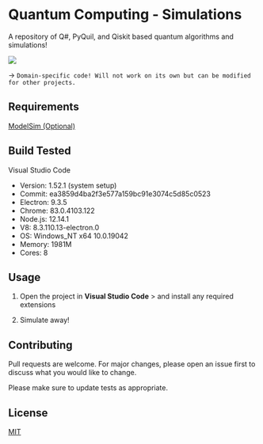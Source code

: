 # Quantum Computing - Simulations

A repository of Q#, PyQuil, and Qiskit based quantum algorithms and simulations!

![](https://upload.wikimedia.org/wikipedia/commons/thumb/f/f4/Bloch_Sphere.svg/500px-Bloch_Sphere.svg.png)

→ `Domain-specific code! Will not work on its own but can be modified for other projects.`

## Requirements

[ModelSim (Optional)](https://www.mentor.com/products/fv/modelsim/)

## Build Tested

Visual Studio Code
* Version: 1.52.1 (system setup)
* Commit: ea3859d4ba2f3e577a159bc91e3074c5d85c0523
* Electron: 9.3.5
* Chrome: 83.0.4103.122
* Node.js: 12.14.1
* V8: 8.3.110.13-electron.0
* OS: Windows_NT x64 10.0.19042
* Memory: 1981M
* Cores: 8

## Usage

1)	Open the project in **Visual Studio Code** > and install any required extensions

2)  Simulate away!

## Contributing

Pull requests are welcome. For major changes, please open an issue first to discuss what you would like to change.

Please make sure to update tests as appropriate.


## License
[MIT](https://choosealicense.com/licenses/mit/)
